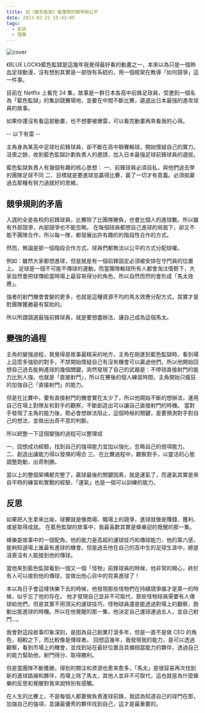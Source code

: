 ```yaml
---
title: 從《藍色監獄》看團隊的競爭與公平
date: 2023-02-25 15:43:05
tags:
  - 影評
  - 隨筆
---
```


![cover](https://storage.googleapis.com/p_64112b944de69aa3308b4cea/fd7323d4-0f78-42e8-a3c9-16803c86450c/bluelock-pwc_01.jpg)

《BLUE LOCK》藍色監獄是這幾年我覺得最好看的動畫之一，本來以為只是一個熱血足球動漫，沒有想到其實是一部很有系統的，用一個框架在教導「如何競爭」這一件事。

目前在 Netflix 上看完 24 集，故事是一群日本各高中前鋒足球員，受邀到一個名為「藍色監獄」的集訓競賽場地，並要在中間不斷比賽，遴選出日本最強的進攻球員的故事。

如果你還沒有看這部動畫，也不想要被爆雷，可以看完動畫再來看我的心得。

-- 以下有雷 --

主角身為某高中足球社前鋒球員，卻不斷在高中聯賽輸球，開始懷疑自己的實力。沮喪之餘，收到藍色監獄計劃負責人的邀請，加入日本最強足球前鋒球員的選拔。

藍色監獄負責人有幾個有趣的核心思想：
一、前鋒球員必須自私，與他們過去學的團隊足球不同
二、目標就是要進球並贏得比賽，贏了一切才有意義。必須拋棄過去那種有努力過就好的思維。

## 競爭規則的矛盾

入選的全是各校的前鋒球員，比賽除了比團隊勝負，也會比個人的進球數。所以雖有外部競爭，內部競爭也不能忽略。
在每個球員都想自己進球的局面下，卻又不能不團隊合作，所以每一隊，都發展出許有趣的的階段性合作的方式。

然而，無論是那一個階段合作方式，球員們都無法以公平的方式分配球權。

例如：雖然大家都想進球，但是就是有一個前鋒固定必須被安排在守門員的位置上。
足球是一個不可能不傳球的運動，而當團隊輸球所有人都會淘汰情勢下，大家自然會把球傳給當時場上最容易得分的角色，所以自然而然的會形成「馬太效應」。

強者的射門機會會變的更多，也就是這種資源不均的馬太效應分配方式，其實才是對團隊獲勝最有幫助的。

所以所謂競選最強前鋒球員，就是要想盡辦法，讓自己成為這個馬太。

## 變強的過程

主角的變強過程，我覺得是故事最精采的地方，主角在剛進到藍色監獄時，看到場上這麼多強勁的對手，不禁開始懷疑自己有沒有機會可以贏過他們，所以他開始回想自己過去能夠進球的幾個關鍵，突然發現了自己的武器是：不停球直接射門的能力比別人強，也就是「直接射門」，所以在賽後的個人練習時間，主角開始只瘋狂的加強自己「直接射門」的能力。

但是在比賽中，要有直接射門的機會實在太少了，所以他開始不斷的想辦法，運用自己在場上對隊友和對手的觀察，不斷創造出可以讓自己直接射門的時機。
當對手發現了主角的能力後，勢必會想辦法阻止，這個時候的關鍵，是要預測對手對自己的想法，並做出出奇不意的判斷。

所以統整一下這個變強的過程可以整理成

一、回想成功經驗，找到自己的強項能力並加以強化，忽略自己的弱項能力。
二、創造出讓能力得以發揮的場合
三、在比賽過程中，觀察對手，以靈活的心態調整跑動，出奇制勝。

當以上的整個架構都完整了，贏球最後的關鍵因素，就是運氣了，而運氣其實是來自平時的練習和實戰的經驗，「運氣」也是一個可以訓練的能力。

## 反思

如果把人生拿來比喻，球賽就是像商場、職場上的競爭，進球就像是賺錢、獲利、或是取得成就。
在藍色監獄的故事中，我最喜歡其實是蜂樂迴的覺醒的那一集。

蜂樂是故事中的一個配角，他的能力是高超的運球技巧和傳球能力，他的第六感，能夠知道場上誰最有進球的機會。但是過去他在自己的高中生的足球生涯中，總是沮喪沒有人能接到他的傳球。

當他來到藍色監獄看到一個又一個「怪物」前鋒球員的時候，他非常的開心，終於有人可以接到他的傳球，並做出他心目中的完美進球了！

本以為日子會這樣快樂下去的時候，他發現那些怪物們在持續競爭誰才是第一的時候，似乎忘了他的存在。
他才發現自己並非不可取代，那些怪物球員需要有人傳球給他們，但是其實不用頂尖的運球技巧，怪物球員還是能透過對場上的觀察，跑動出能進球的時機。所以在他覺醒的那一集，他決定自己運球連過五人，並自己射門…。

我會對這段故事印象深刻，是因為自己創業打滾多年，但是一直不是做 CEO 的角色，相較之下，而比較像是傳球者。
回想這幾年，我發現我的能力，是可以透過觀察，看到市場上的機會，並找到站在最好位置且具備相當能力的夥伴，透過自己的能力幫助他，射門得分、取得勝利。

但是當團隊不斷獲勝，得到的關注和資源也愈來愈多，「馬太」是很容易再次找到新的進球路線和夥伴，而場上除了馬太，其他人並非不可取代，這也就是為什麼蜂樂的反思和覺醒對我來說特別有感觸。

在人生的比賽上，不是每個人都要做負責進球前鋒，我認為知道自己的球門在那，加強自己的強項，並讓最優秀的夥伴找到自己，這才是最重要的。
